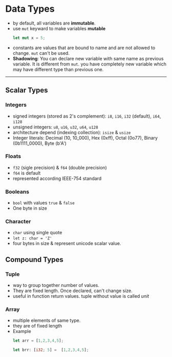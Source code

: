 # Data Types

- by default, all variables are **immutable**.
- use `mut` keyward to make variables **mutable**
  ```rust
  let mut x = 5;
  ```
- constants are values that are bound to name and are not allowed to change. `mut` can't be used.
- **Shadowing**: You can declare new variable with same name as previous variable. It is different from `mut`. you have completely new variable which may have different type than previous one.

---

## Scalar Types

### Integers

- signed integers (stored as 2's complement): `i8`, `i16`, `i32` (default), `i64`, `i128`
- unsigned integers: `u8`, `u16`, `u32`, `u64`, `u128`
- architecture depend (indexing collection): `isize` & `usize`
- Integer literals: Decimal (10, 10_000), Hex (0xff), Octal (0o77), Binary (0b1111_0000), Byte (b'A')

### Floats

- `f32` (sigle precision) & `f64` (double precision)
- `f64` is default
- represented according IEEE-754 standard

### Booleans

- `bool` with values `true` & `false`
- One byte in size

### Character

- `char` using single quote
- `let z: char = 'Z'`
- four bytes in size & represent unicode scalar value.

## Compound Types

### Tuple

- way to group together number of values.
- They are fixed length. Once declared, can't change size.
- useful in function return values. tuple without value is called *unit*

### Array

- multiple elements of same type.
- they are of fixed length
- Example
  ```rs
  let arr = [1,2,3,4,5];

  let brr: [i32; 5] =  [1,2,3,4,5];
  ```

